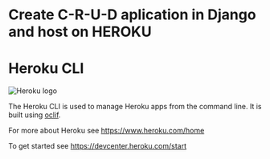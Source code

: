 # Create C-R-U-D aplication in Django and host on HEROKU

Heroku CLI
==========

![Heroku logo](https://d4yt8xl9b7in.cloudfront.net/assets/home/logotype-heroku.png)


The Heroku CLI is used to manage Heroku apps from the command line. It is built using [oclif](https://oclif.io).

For more about Heroku see <https://www.heroku.com/home>

To get started see <https://devcenter.heroku.com/start>
